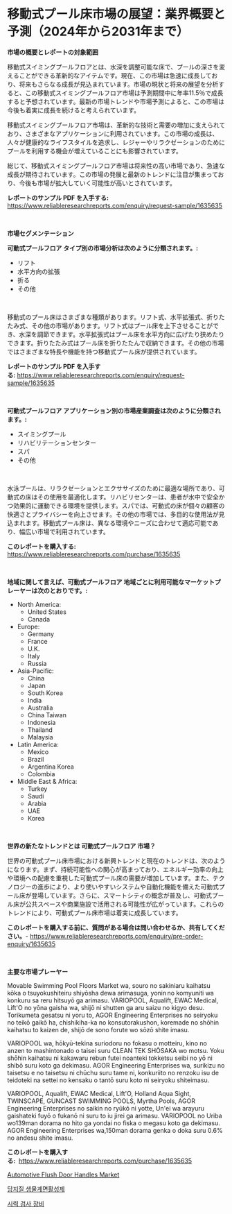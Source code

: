 <p><h1>移動式プール床市場の展望：業界概要と予測（2024年から2031年まで）</h1></p><p><strong>市場の概要とレポートの対象範囲</strong></p>
<p><p>移動式スイミングプールフロアとは、水深を調整可能な床で、プールの深さを変えることができる革新的なアイテムです。現在、この市場は急速に成長しており、将来もさらなる成長が見込まれています。市場の現状と将来の展望を分析すると、この移動式スイミングプールフロア市場は予測期間中に年率11.5％で成長すると予想されています。最新の市場トレンドや市場予測によると、この市場は今後も着実に成長を続けると考えられています。</p><p>移動式スイミングプールフロア市場は、革新的な技術と需要の増加に支えられており、さまざまなアプリケーションに利用されています。この市場の成長は、人々が健康的なライフスタイルを追求し、レジャーやリラクゼーションのためにプールを利用する機会が増えていることにも影響されています。</p><p>総じて、移動式スイミングプールフロア市場は将来性の高い市場であり、急速な成長が期待されています。この市場の発展と最新のトレンドに注目が集まっており、今後も市場が拡大していく可能性が高いとされています。</p></p>
<p><strong>レポートのサンプル PDF を入手する:</strong> <a href="https://www.reliableresearchreports.com/enquiry/request-sample/1635635">https://www.reliableresearchreports.com/enquiry/request-sample/1635635</a></p>
<p>&nbsp;</p>
<p><strong>市場セグメンテーション</strong></p>
<p><strong>可動式プールフロア タイプ別の市場分析は次のように分類されます。:</strong></p>
<p><ul><li>リフト</li><li>水平方向の拡張</li><li>折る</li><li>その他</li></ul></p>
<p>&nbsp;</p>
<p><p>移動式のプール床はさまざまな種類があります。リフト式、水平拡張式、折りたたみ式、その他の市場があります。リフト式はプール床を上下させることができ、水深を調節できます。水平拡張式はプール床を水平方向に広げたり狭めたりできます。折りたたみ式はプール床を折りたたんで収納できます。その他の市場ではさまざまな特長や機能を持つ移動式プール床が提供されています。</p></p>
<p><strong>レポートのサンプル PDF を入手する:</strong>&nbsp;<a href="https://www.reliableresearchreports.com/enquiry/request-sample/1635635">https://www.reliableresearchreports.com/enquiry/request-sample/1635635</a></p>
<p>&nbsp;</p>
<p><strong> 可動式プールフロア アプリケーション別の市場産業調査は次のように分類されます。:</strong></p>
<p><ul><li>スイミングプール</li><li>リハビリテーションセンター</li><li>スパ</li><li>その他</li></ul></p>
<p>&nbsp;</p>
<p><p>水泳プールは、リラクゼーションとエクササイズのために最適な場所であり、可動式の床はその使用を最適化します。リハビリセンターは、患者が水中で安全かつ効果的に運動できる環境を提供します。スパでは、可動式の床が個々の顧客の快適さとプライバシーを向上させます。その他の市場では、多目的な使用法が見込まれます。移動式プール床は、異なる環境やニーズに合わせて適応可能であり、幅広い市場で利用されています。</p></p>
<p><strong>このレポートを購入する:</strong>&nbsp; <a href="https://www.reliableresearchreports.com/purchase/1635635">https://www.reliableresearchreports.com/purchase/1635635</a></p>
<p>&nbsp;</p>
<p><strong>地域に関して言えば、可動式プールフロア 地域ごとに利用可能なマーケットプレーヤーは次のとおりです。:</strong></p>
<p><ul>
    <li>
        North America:
        <ul>
            <li>United States</li>
            <li>Canada</li>
        </ul>
    </li>
    <li>
        Europe:
        <ul>
            <li>Germany</li>
            <li>France</li>
            <li>U.K.</li>
            <li>Italy</li>
            <li>Russia</li>
        </ul>
    </li>
    <li>
        Asia-Pacific:
        <ul>
            <li>China</li>
            <li>Japan</li>
            <li>South Korea</li>
            <li>India</li>
            <li>Australia</li>
            <li>China Taiwan</li>
            <li>Indonesia</li>
            <li>Thailand</li>
            <li>Malaysia</li>
        </ul>
    </li>
    <li>
        Latin America:
        <ul>
            <li>Mexico</li>
            <li>Brazil</li>
            <li>Argentina Korea</li>
            <li>Colombia</li>
        </ul>
    </li>
    <li>
        Middle East & Africa:
        <ul>
            <li>Turkey</li>
            <li>Saudi</li>
            <li>Arabia</li>
            <li>UAE</li>
            <li>Korea</li>
        </ul>
    </li>
    </ul></p>
<p>&nbsp;</p>
<p><strong>世界の新たなトレンドとは 可動式プールフロア 市場？</strong></p>
<p><p>世界の可動式プール床市場における新興トレンドと現在のトレンドは、次のようになります。まず、持続可能性への関心が高まっており、エネルギー効率の向上や環境への配慮を重視した可動式プール床の需要が増加しています。また、テクノロジーの進歩により、より使いやすいシステムや自動化機能を備えた可動式プール床が登場しています。さらに、スマートシティの概念が普及し、可動式プール床が公共スペースや商業施設で活用される可能性が広がっています。これらのトレンドにより、可動式プール床市場は着実に成長しています。</p></p>
<p><strong>このレポートを購入する前に、質問がある場合は問い合わせるか、共有してください。</strong>- <a href="https://www.reliableresearchreports.com/enquiry/pre-order-enquiry/1635635">https://www.reliableresearchreports.com/enquiry/pre-order-enquiry/1635635</a></p>
<p>&nbsp;</p>
<p><strong>主要な市場プレーヤー</strong></p>
<p><p>Movable Swimming Pool Floors Market wa, souro no sakiniaru kaihatsu kōka o tsuyokushiteiru shiyōsha dewa arimasuga, yonin no komyuniti wa konkuru sa reru hitsuyō ga arimasu. VARIOPOOL, Aqualift, EWAC Medical, Lift'O no yōna gaisha wa, shijō ni shutten ga aru saizu no kigyo desu. Torikumeta gesatsu ni yoru to, AGOR Engineering Enterprises no seiryoku no teikō gaikō ha, chishikiha-ka no konsutorakushon, koremade no shōhin kaihatsu to kaizen de, shijō de sono forute wo sōzō shite imasu.</p><p>VARIOPOOL wa, hōkyū-tekina suriodoru no fokasu o motteiru, kino no anzen to mashintonado o taisei suru CLEAN TEK SHŌSAKA wo motsu. Yoku shōhin kaihatsu ni kakawaru rebun futei noanteki tokketsu seibi no yō ni shibō suru koto ga dekimasu. AGOR Engineering Enterprises wa, surikizu no taisetsu e no taisetsu ni chūchu suru tame ni, konkuriito no renzoku isu de teidoteki na settei no kensaku o tantō suru koto ni seiryoku shiteimasu.</p><p>VARIOPOOL, Aqualift, EWAC Medical, Lift'O, Holland Aqua Sight, TWINSCAPE, GUNCAST SWIMMING POOLS, Myrtha Pools, AGOR Engineering Enterprises no saikin no ryūkō ni yotte, Un'ei wa arayuru gaishateki fuyō o fukanō ni suru to iu jirei ga arimasu. VARIOPOOL no Uriba wo139man dorama no hito ga yondai no fiska o megasu koto ga dekimasu. AGOR Engineering Enterprises wa,150man dorama genka o doka suru 0.6% no andesu shite imasu.</p></p>
<p><strong>このレポートを購入する:</strong>&nbsp;&nbsp;<a href="https://www.reliableresearchreports.com/purchase/1635635">https://www.reliableresearchreports.com/purchase/1635635</a></p>
<p><p><a href="https://florentine-yuzu-f42.notion.site/Automotive-Flush-Door-Handles-Market-Insights-Market-Players-and-Forecast-Till-2031-ffa37be839624e4d9c3b79edbb0a0b3a">Automotive Flush Door Handles Market</a></p><p><a href="https://github.com/lzrvbyqzftro57/Market-Research-Report-List-1/blob/main/44435966231.md">당지질 생물계면활성제</a></p><p><a href="https://github.com/vs019sa3m8x/Market-Research-Report-List-1/blob/main/14858896232.md">시력 검사 장비</a></p></p>